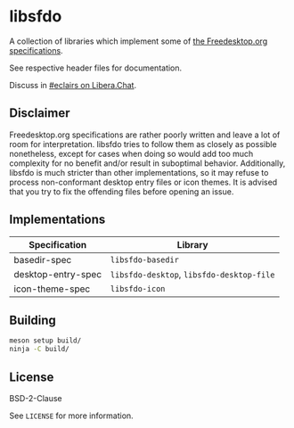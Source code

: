 # libsfdo

A collection of libraries which implement some of [the Freedesktop.org specifications].

See respective header files for documentation.

Discuss in [#eclairs on Libera.Chat].

[the Freedesktop.org specifications]: https://specifications.freedesktop.org/
[#eclairs on Libera.Chat]: https://web.libera.chat/#eclairs

## Disclaimer

Freedesktop.org specifications are rather poorly written and leave a lot of room for interpretation.
libsfdo tries to follow them as closely as possible nonetheless, except for cases when doing so
would add too much complexity for no benefit and/or result in suboptimal behavior. Additionally,
libsfdo is much stricter than other implementations, so it may refuse to process non-conformant
desktop entry files or icon themes. It is advised that you try to fix the offending files before
opening an issue.

## Implementations

Specification | Library
-|-
basedir-spec | `libsfdo-basedir`
desktop-entry-spec | `libsfdo-desktop`, `libsfdo-desktop-file`
icon-theme-spec | `libsfdo-icon`

## Building

```sh
meson setup build/
ninja -C build/
```

## License

BSD-2-Clause

See `LICENSE` for more information.
